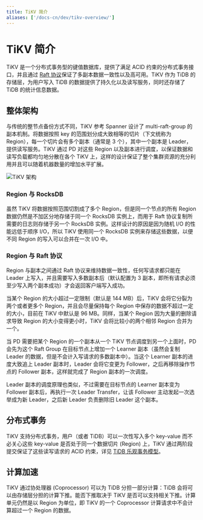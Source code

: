 ```yaml
---
title: TiKV 简介
aliases: ['/docs-cn/dev/tikv-overview/']
---
```


# TiKV 简介

TiKV 是一个分布式事务型的键值数据库，提供了满足 ACID 约束的分布式事务接口，并且通过 [Raft 协议](https://raft.github.io/raft.pdf)保证了多副本数据一致性以及高可用。TiKV 作为 TiDB 的存储层，为用户写入 TiDB 的数据提供了持久化以及读写服务，同时还存储了 TiDB 的统计信息数据。

## 整体架构

与传统的整节点备份方式不同，TiKV 参考 Spanner 设计了 multi-raft-group 的副本机制。将数据按照 key 的范围划分成大致相等的切片（下文统称为 Region），每一个切片会有多个副本（通常是 3 个），其中一个副本是 Leader，提供读写服务。TiKV 通过 PD 对这些 Region 以及副本进行调度，以保证数据和读写负载都均匀地分散在各个 TiKV 上，这样的设计保证了整个集群资源的充分利用并且可以随着机器数量的增加水平扩展。

![TiKV 架构](/media/tikv-arch.png)

### Region 与 RocksDB

虽然 TiKV 将数据按照范围切割成了多个 Region，但是同一个节点的所有 Region 数据仍然是不加区分地存储于同一个 RocksDB 实例上，而用于 Raft 协议复制所需要的日志则存储于另一个 RocksDB 实例。这样设计的原因是因为随机 I/O 的性能远低于顺序 I/O，所以 TiKV 使用同一个 RocksDB 实例来存储这些数据，以便不同 Region 的写入可以合并在一次 I/O 中。

### Region 与 Raft 协议

Region 与副本之间通过 Raft 协议来维持数据一致性，任何写请求都只能在 Leader 上写入，并且需要写入多数副本后（默认配置为 3 副本，即所有请求必须至少写入两个副本成功）才会返回客户端写入成功。

当某个 Region 的大小超过一定限制（默认是 144 MB）后，TiKV 会将它分裂为两个或者更多个 Region，并且会尽量保持每个 Region 中保存的数据不超过一定的大小，目前在 TiKV 中默认是 96 MB。同样，当某个 Region 因为大量的删除请求导致 Region 的大小变得更小时，TiKV 会将比较小的两个相邻 Region 合并为一个。

当 PD 需要把某个 Region 的一个副本从一个 TiKV 节点调度到另一个上面时，PD 会先为这个 Raft Group 在目标节点上增加一个 Learner 副本（虽然会复制 Leader 的数据，但是不会计入写请求的多数副本中）。当这个 Learner 副本的进度大致追上 Leader 副本时，Leader 会将它变更为 Follower，之后再移除操作节点的 Follower 副本，这样就完成了 Region 副本的一次调度。

Leader 副本的调度原理也类似，不过需要在目标节点的 Learner 副本变为 Follower 副本后，再执行一次 Leader Transfer，让该 Follower 主动发起一次选举成为新 Leader，之后新 Leader 负责删除旧 Leader 这个副本。

## 分布式事务

TiKV 支持分布式事务，用户（或者 TiDB）可以一次性写入多个 key-value 而不必关心这些 key-value 是否处于同一个数据切片 (Region) 上，TiKV 通过两阶段提交保证了这些读写请求的 ACID 约束，详见 [TiDB 乐观事务模型](/optimistic-transaction.md)。

## 计算加速

TiKV 通过协处理器 (Coprocessor) 可以为 TiDB 分担一部分计算：TiDB 会将可以由存储层分担的计算下推。能否下推取决于 TiKV 是否可以支持相关下推。计算单元仍然是以 Region 为单位，即 TiKV 的一个 Coprocessor 计算请求中不会计算超过一个 Region 的数据。
